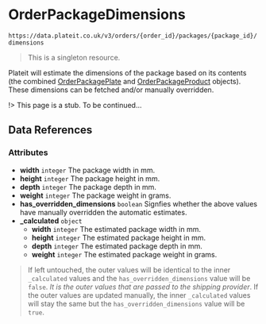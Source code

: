 # OrderPackageDimensions

`https://data.plateit.co.uk/v3/orders/{order_id}/packages/{package_id}/dimensions`

> This is a singleton resource.

Plateit will estimate the dimensions of the package based on its contents (the combined [OrderPackagePlate](/objects/order-package-plate.md) and [OrderPackageProduct](/objects/order-package-product.md) objects). These dimensions can be fetched and/or manually overridden.

!> This page is a stub. To be continued...

## Data References

### Attributes

* **width** `integer` The package width in mm.
* **height** `integer` The package height in mm.
* **depth** `integer` The package depth in mm.
* **weight** `integer` The package weight in grams.
* **has_overridden_dimensions** `boolean` Signfies whether the above values have manually overridden the automatic estimates.
* **_calculated** `object`
    * **width** `integer` The estimated package width in mm.
    * **height** `integer` The estimated package height in mm.
    * **depth** `integer` The estimated package depth in mm.
    * **weight** `integer` The estimated package weight in grams.

> If left untouched, the outer values will be identical to the inner `_calculated` values and the `has_overridden_dimensions` value will be `false`. *It is the outer values that are passed to the shipping provider*. If the outer values are updated manually, the inner `_calculated` values will stay the same but the `has_overridden_dimensions` value will be `true`.